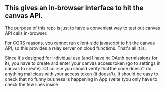 ## This gives an in-browser interface to hit the canvas API.

The purpose of this repo is just to have a convenient way to test out canvas API calls in-browser.

For CORS reasons, you cannot run client-side javascript to hit the canvas API, so this provides a relay server on cloud functions. That's all it is.

Since it's designed for individual use (and I have no OAuth permissions for it), you have to create and enter your canvas access token (go to settings in canvas to create). Of course you should verify that the code doesn't do anything malicious with your access token (it doesn't). It should be easy to check that no funny business is happening in App.svelte (you only have to check the few lines inside <script> tags) or index.html (which is straight from the svelte-template except for including bulma). And you can just use that App.svelte with the svelte template.
  
Also included is a jupyter notebook highlighting how I use canvasapi (which is awesome).


## Deploying your own

You can fork this repo and install firebase with the blaze plan. Create a project and activate functions and hosting in the firebase console.

Then you have to run npm install in the functions folder (I think that'll install the firebase cli tools, but for sure it's needed to get node-fetch). If you want to re-compile the front end from the code in App.svelte, you have to "npm install" and "npm run build".

Then just "firebase deploy" and you should be up and running.

```
